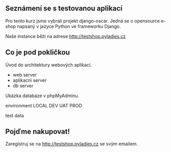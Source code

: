 
Seznámení se s testovanou aplikací
----------------------------------

Pro tento kurz jsme vybrali projekt django-oscar. Jedná se o opensource e-shop napsaný v jazyce Python ve frameworku Django.

Naše instance běží na adrese http://testshop.pyladies.cz


Co je pod pokličkou
-------------------

Úvod do architektury webových aplikací.

 - web server
 - aplikacni server
 - db server


Ukázka databáze v phpMyAdminu.

environment LOCAL DEV UAT PROD

test data


Pojďme nakupovat!
-----------------

Zaregistruj se na http://testshop.pyladies.cz se svým emailem.


